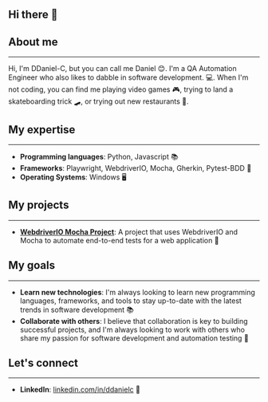 ## Hi there 👋

## About me
--------

Hi, I'm DDaniel-C, but you can call me Daniel 😊. I'm a QA Automation Engineer who also likes to dabble in software development. 💻. When I'm not coding, you can find me playing video games 🎮, trying to land a skateboarding trick 🛹, or trying out new restaurants 🍴.

## My expertise
-------------

* **Programming languages**: Python, Javascript 📚
* **Frameworks**: Playwright, WebdriverIO, Mocha, Gherkin, Pytest-BDD 🌈
* **Operating Systems**: Windows 🖥️

## My projects
-------------

* **[WebdriverIO Mocha Project](https://github.com/DDaniel-C/WebdriverIO_Mocha)**: A project that uses WebdriverIO and Mocha to automate end-to-end tests for a web application 🚀

## My goals
---------

* **Learn new technologies**: I'm always looking to learn new programming languages, frameworks, and tools to stay up-to-date with the latest trends in software development 📚
* **Collaborate with others**: I believe that collaboration is key to building successful projects, and I'm always looking to work with others who share my passion for software development and automation testing 🤝

## Let's connect
--------------

* **LinkedIn**: [linkedin.com/in/ddanielc](https://www.linkedin.com/in/ddaniel-call) 💼
